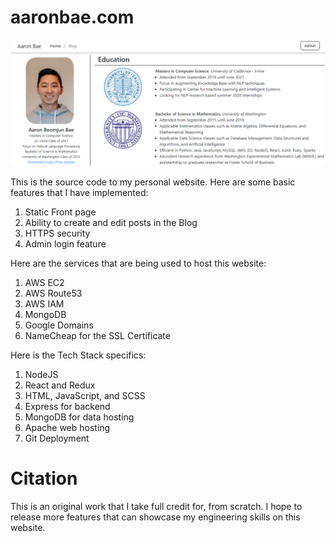 # aaronbae.com
![Screen shot of the website](https://github.com/aaronbae/aaronbae.com/blob/master/aaronbae.com.screencapture.PNG)

This is the source code to my personal website. Here are some basic features that I have implemented:
1. Static Front page
2. Ability to create and edit posts in the Blog
3. HTTPS security 
4. Admin login feature

Here are the services that are being used to host this website:
1. AWS EC2
2. AWS Route53
3. AWS IAM
4. MongoDB
5. Google Domains
6. NameCheap for the SSL Certificate

Here is the Tech Stack specifics:
1. NodeJS
2. React and Redux
3. HTML, JavaScript, and SCSS
4. Express for backend
5. MongoDB for data hosting
6. Apache web hosting
7. Git Deployment

# Citation
This is an original work that I take full credit for, from scratch. I hope to release more features that can showcase my engineering skills on this website.
